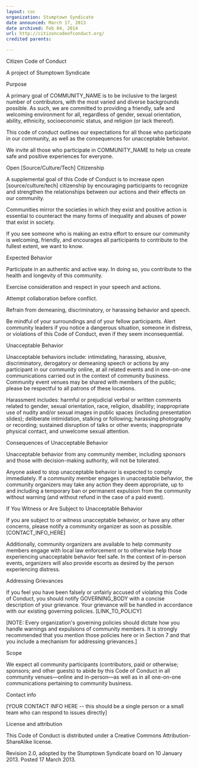 ```yaml
---
layout: coc
organization: Stumptown Syndicate
date announced: March 17, 2013 
date archived: Feb 04, 2014
url: http://citizencodeofconduct.org/
credited parents: 

---
```


Citizen Code of Conduct


A project of Stumptown Syndicate


Purpose

A primary goal of COMMUNITY_NAME is to be inclusive to the largest number of contributors, with the most varied and diverse backgrounds possible. As such, we are committed to providing a friendly, safe and welcoming environment for all, regardless of gender, sexual orientation, ability, ethnicity, socioeconomic status, and religion (or lack thereof).

This code of conduct outlines our expectations for all those who participate in our community, as well as the consequences for unacceptable behavior.

We invite all those who participate in COMMUNITY_NAME to help us create safe and positive experiences for everyone.


‏Open [Source/Culture/Tech] Citizenship

A supplemental goal of this Code of Conduct is to increase open [source/culture/tech] citizenship by encouraging participants to recognize and strengthen the relationships between our actions and their effects on our community.

Communities mirror the societies in which they exist and positive action is essential to counteract the many forms of inequality and abuses of power that exist in society.

If you see someone who is making an extra effort to ensure our community is welcoming, friendly, and encourages all participants to contribute to the fullest extent, we want to know.


‏Expected Behavior

Participate in an authentic and active way. In doing so, you contribute to the health and longevity of this community.

Exercise consideration and respect in your speech and actions.

Attempt collaboration before conflict.

Refrain from demeaning, discriminatory, or harassing behavior and speech.

Be mindful of your surroundings and of your fellow participants. Alert community leaders if you notice a dangerous situation, someone in distress, or violations of this Code of Conduct, even if they seem inconsequential.


Unacceptable Behavior

Unacceptable behaviors include: intimidating, harassing, abusive, discriminatory, derogatory or demeaning speech or actions by any participant in our community online, at all related events and in one-on-one communications carried out in the context of community business. Community event venues may be shared with members of the public; please be respectful to all patrons of these locations.

Harassment includes: harmful or prejudicial verbal or written comments related to gender, sexual orientation, race, religion, disability; inappropriate use of nudity and/or sexual images in public spaces (including presentation slides); deliberate intimidation, stalking or following; harassing photography or recording; sustained disruption of talks or other events; inappropriate physical contact, and unwelcome sexual attention.


‏Consequences of Unacceptable Behavior

Unacceptable behavior from any community member, including sponsors and those with decision-making authority, will not be tolerated.

Anyone asked to stop unacceptable behavior is expected to comply immediately.
If a community member engages in unacceptable behavior, the community organizers may take any action they deem appropriate, up to and including a temporary ban or permanent expulsion from the community without warning (and without refund in the case of a paid event).


‏If You Witness or Are Subject to Unacceptable Behavior

If you are subject to or witness unacceptable behavior, or have any other concerns, please notify a community organizer as soon as possible. [CONTACT_INFO_HERE]

Additionally, community organizers are available to help community members engage with local law enforcement or to otherwise help those experiencing unacceptable behavior feel safe. In the context of in-person events, organizers will also provide escorts as desired by the person experiencing distress.


Addressing Grievances

If you feel you have been falsely or unfairly accused of violating this Code of Conduct, you should notify GOVERNING_BODY with a concise description of your grievance. Your grievance will be handled in accordance with our existing governing policies. [LINK_TO_POLICY]

[NOTE:‎ ‏Every organization's governing policies should dictate how you handle warnings and expulsions of community members. It is strongly recommended that you mention those policies here or in Section 7 and that you include a mechanism for addressing grievances.]


Scope

We expect all community participants (contributors, paid or otherwise; sponsors; and other guests) to abide by this Code of Conduct in all community venues—online and in-person—as well as in all one-on-one communications pertaining to community business.


Contact info

[‏YOUR CONTACT INFO HERE -- this should be a single person or a small team who can respond to issues directly]


‏License and attribution

This Code of Conduct is distributed under a Creative Commons Attribution-ShareAlike license.

Revision 2.0, adopted by the Stumptown Syndicate board on 10 January 2013. Posted 17 March 2013.